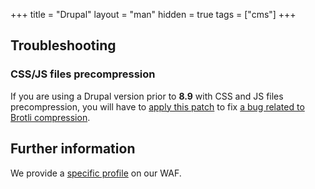 +++
title = "Drupal"
layout = "man"
hidden = true
tags = ["cms"]
+++

## Troubleshooting

### CSS/JS files precompression

If you are using a Drupal version prior to **8.9** with CSS and JS files precompression, you will have to [apply this patch](https://www.drupal.org/files/issues/2019-01-02/3023545-mod_brotli.patch) to fix [a bug related to Brotli compression](https://www.drupal.org/project/drupal/issues/2960808).

## Further information

We provide a [specific profile](sites/waf#available-profiles) on our WAF.
